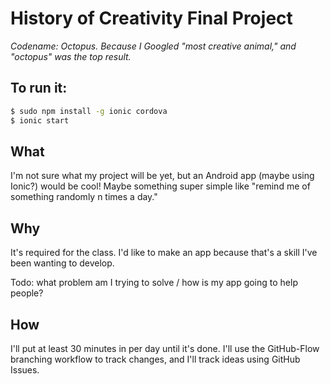 # History of Creativity Final Project

_Codename: Octopus.  Because I Googled "most creative animal," and "octopus" was the top result._

## To run it: 

```bash
$ sudo npm install -g ionic cordova
$ ionic start
```

## What 

I'm not sure what my project will be yet, but an Android app (maybe using Ionic?) would be cool!  Maybe something super simple like "remind me of something randomly n times a day."

## Why

It's required for the class.  I'd like to make an app because that's a skill I've been wanting to develop.

Todo: what problem am I trying to solve / how is my app going to help people?

## How

I'll put at least 30 minutes in per day until it's done.  I'll use the GitHub-Flow branching workflow to track changes, and I'll track ideas using GitHub Issues.  